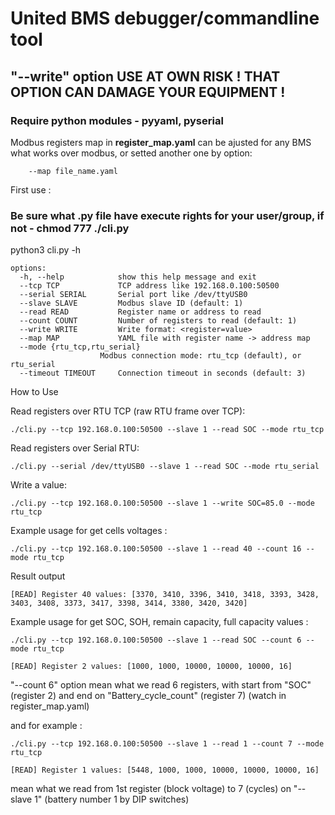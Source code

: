 # United BMS debugger/commandline tool

## "--write" option USE AT OWN RISK ! THAT OPTION CAN DAMAGE YOUR EQUIPMENT !

### Require python modules - pyyaml, pyserial

Modbus registers map in **register_map.yaml** can be ajusted for any BMS what works over modbus, or setted another one by option:

        --map file_name.yaml

First use :

### Be sure what .py file have execute rights for your user/group, if not - chmod 777 ./cli.py

python3 cli.py -h

    options:
      -h, --help            show this help message and exit
      --tcp TCP             TCP address like 192.168.0.100:50500
      --serial SERIAL       Serial port like /dev/ttyUSB0
      --slave SLAVE         Modbus slave ID (default: 1)
      --read READ           Register name or address to read
      --count COUNT         Number of registers to read (default: 1)
      --write WRITE         Write format: <register=value>
      --map MAP             YAML file with register name -> address map
      --mode {rtu_tcp,rtu_serial}
                        Modbus connection mode: rtu_tcp (default), or rtu_serial
      --timeout TIMEOUT     Connection timeout in seconds (default: 3)


How to Use

Read registers over RTU TCP (raw RTU frame over TCP):

    ./cli.py --tcp 192.168.0.100:50500 --slave 1 --read SOC --mode rtu_tcp

Read registers over Serial RTU:

    ./cli.py --serial /dev/ttyUSB0 --slave 1 --read SOC --mode rtu_serial

Write a value:

    ./cli.py --tcp 192.168.0.100:50500 --slave 1 --write SOC=85.0 --mode rtu_tcp


Example usage for get cells voltages :

    ./cli.py --tcp 192.168.0.100:50500 --slave 1 --read 40 --count 16 --mode rtu_tcp

Result output

    [READ] Register 40 values: [3370, 3410, 3396, 3410, 3418, 3393, 3428, 3403, 3408, 3373, 3417, 3398, 3414, 3380, 3420, 3420]

Example usage for get SOC, SOH, remain capacity, full capacity values :

    ./cli.py --tcp 192.168.0.100:50500 --slave 1 --read SOC --count 6 --mode rtu_tcp

    [READ] Register 2 values: [1000, 1000, 10000, 10000, 10000, 16]

"--count 6" option mean what we read 6 registers, with start from "SOC" (register 2) and end on "Battery_cycle_count" (register 7) (watch in register_map.yaml)

and for example :

    ./cli.py --tcp 192.168.0.100:50500 --slave 1 --read 1 --count 7 --mode rtu_tcp

    [READ] Register 1 values: [5448, 1000, 1000, 10000, 10000, 10000, 16]

mean what we read from 1st register (block voltage) to 7 (cycles) on "--slave 1" (battery number 1 by DIP switches)

